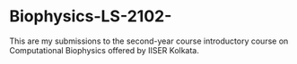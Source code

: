 # Biophysics-LS-2102-
This are my submissions to the second-year course introductory course on Computational Biophysics offered by IISER Kolkata.  

